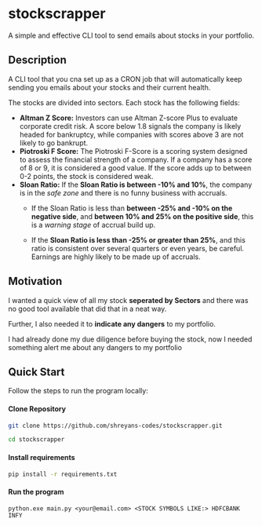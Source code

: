 ﻿# stockscrapper
A simple and effective CLI tool to send emails about stocks in your portfolio.

## Description
A CLI tool that you cna set up as a CRON job that will automatically keep sending you emails about your stocks and their current health.

The stocks are divided into sectors. Each stock has the following fields:
- **Altman Z Score:** Investors can use Altman Z-score Plus to evaluate corporate credit risk. A score below 1.8 signals the company is likely headed for bankruptcy, while companies with scores above 3 are not likely to go bankrupt. 
- **Piotroski F Score:** The Piotroski F-Score is a scoring system designed to assess the financial strength of a company. If a company has a score of 8 or 9, it is considered a good value. If the score adds up to between 0-2 points, the stock is considered weak. 
- **Sloan Ratio:** If the **Sloan Ratio is between -10% and 10%**, the company is in the _safe zone_ and there is no funny business with accruals.
    - If the Sloan Ratio is less than **between -25% and -10% on the negative side**, and **between 10% and 25% on the positive side**, this is a _warning stage_ of accrual build up.
    
    - If the **Sloan Ratio is less than -25% or greater than 25%**, and this ratio is consistent over several quarters or even years, be careful. Earnings are highly likely to be made up of accruals.


## Motivation
I wanted a quick view of all my stock **seperated by Sectors** and there was no good tool available that did that in a neat way.

Further, I also needed it to **indicate any dangers** to my portfolio.

I had already done my due diligence before buying the stock, now I needed something alert me about any dangers to my portfolio

## Quick Start
Follow the steps to run the program locally:

#### Clone Repository
```bash
git clone https://github.com/shreyans-codes/stockscrapper.git

cd stockscrapper
```

#### Install requirements
```bash
pip install -r requirements.txt
```


#### Run the program
```shell
python.exe main.py <your@email.com> <STOCK SYMBOLS LIKE:> HDFCBANK INFY
```